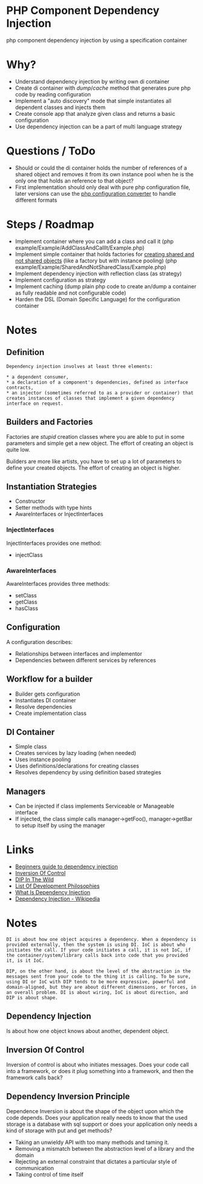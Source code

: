 # PHP Component Dependency Injection

php component dependency injection by using a specification container

# Why?

* Understand dependency injection by writing own di container
* Create di container with *dump*/*cache* method that generates pure php code by reading configuration
* Implement a "auto discovery" mode that simple instantiates all dependent classes and injects them
* Create console app that analyze given class and returns a basic configuration
* Use dependency injection can be a part of multi language strategy

# Questions / ToDo

* Should or could the di container holds the number of references of a shared object and removes it from its own instance pool when he is the only one that holds an reference to that object?
* First implementation should only deal with pure php configuration file, later versions can use the [php configuration converter](https://github.com/stevleibelt/php_component_converter) to handle different formats

# Steps / Roadmap

* Implement container where you can add a class and call it (php example/Example/AddClassAndCallIt/Example.php)
* Implement simple container that holds factories for [creating shared and not shared objects](http://tutorials.jenkov.com/dependency-injection/butterfly-container.html) (like a factory but with instance pooling)  (php example/Example/SharedAndNotSharedClass/Example.php)
* Implement dependency injection with reflection class (as strategy)
* Implement configuration as strategy
* Implement caching (dump plain php code to create an/dump a container as fully readable and not configurable code)
* Harden the DSL (Domain Specific Language) for the configuration container

# Notes

## Definition

    Dependency injection involves at least three elements:

    * a dependent consumer,
    * a declaration of a component's dependencies, defined as interface contracts,
    * an injector (sometimes referred to as a provider or container) that creates instances of classes that implement a given dependency interface on request.

## Builders and Factories

Factories are *stupid* creation classes where you are able to put in some parameters and simple get a new object. The effort of creating an object is quite low.

Builders are more like artists, you have to set up a lot of parameters to define your created objects. The effort of creating an object is higher.

## Instantiation Strategies

* Constructor
* Setter methods with type hints
* AwareInterfaces or InjectInterfaces

### InjectInterfaces

InjectInterfaces provides one method:

* injectClass

### AwareInterfaces

AwareInterfaces provides three methods:

* setClass
* getClass
* hasClass

## Configuration

A configuration describes:

* Relationships between interfaces and implementor
* Dependencies between different services by references

## Workflow for a builder

* Builder gets configuration
* Instantiates DI container
* Resolve dependencies
* Create implementation class

## DI Container

* Simple class
* Creates services by lazy loading (when needed)
* Uses instance pooling
* Uses definitions/declarations for creating classes
* Resolves dependency by using definition based strategies

## Managers

* Can be injected if class implements Serviceable or Manageable interface
* If injected, the class simple calls manager->getFoo(), manager->getBar to setup itself by using the manager

# Links

* [Beginners guide to dependency injection](http://www.theserverside.com/news/1321158/A-beginners-guide-to-Dependency-Injection)
* [Inversion Of Control](http://martinfowler.com/articles/injection.html)
* [DIP In The Wild](http://martinfowler.com/articles/dipInTheWild.html)
* [List Of Development Philosophies](http://en.wikipedia.org/wiki/List_of_software_development_philosophies)
* [What Is Dependency Injection](http://tutorials.jenkov.com/dependency-injection/index.html)
* [Dependency Injection - Wikipedia](https://en.wikipedia.org/wiki/Dependency_injection#PHP)

# Notes

    DI is about how one object acquires a dependency. When a dependency is provided externally, then the system is using DI. IoC is about who initiates the call. If your code initiates a call, it is not IoC, if the container/system/library calls back into code that you provided it, is it IoC.

    DIP, on the other hand, is about the level of the abstraction in the messages sent from your code to the thing it is calling. To be sure, using DI or IoC with DIP tends to be more expressive, powerful and domain-aligned, but they are about different dimensions, or forces, in an overall problem. DI is about wiring, IoC is about direction, and DIP is about shape.

## Dependency Injection

Is about how one object knows about another, dependent object.

## Inversion Of Control

Inversion of control is about who initiates messages. Does your code call into a framework, or does it plug something into a framework, and then the framework calls back?

## Dependency Inversion Principle

Dependence Inversion is about the shape of the object upon which the code depends. Does your application really needs to know that the used storage is a database with sql support or does your application only needs a kind of storage with put and get methods?

* Taking an unwieldy API with too many methods and taming it.
* Removing a mismatch between the abstraction level of a library and the domain
* Rejecting an external constraint that dictates a particular style of communication
* Taking control of time itself
